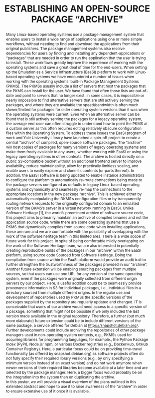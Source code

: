 ---
abstract: "Many Linux-based operating systems use a package management system that
  enables users to install a wide range of applications using one or more simple workflows,
  without needing to find and download the applications from their original publishers.
  The package management systems also resolve dependencies for users by finding and
  installing any dependent-applications or “packages” that are needed in order to
  run the application that the user is trying to install.  These workflows greatly
  improve the experience of working with the operating systems and save a great deal
  of time for the end-users. When setting up the Emulation as a Service Infrastructure
  (EaaSI) platform to work with Linux-based operating systems we have encountered
  a number of issues when working with the operating systems’ built-in Package Management
  Systems (PKMS). The PKMSs usually include a list of servers that host the packages
  that the PKMS can install for the user. We have found that often those lists are
  out-of-date and point to servers that no longer exist. In some cases, it is impossible
  or nearly impossible to find alternative servers that are still actively serving
  the packages, and where they are available the speed/bandwidth is often much slower/limited
  for packages for older operating system versions than it was when the operating
  systems were current. Even when an alternative server can be found that is still
  actively serving the packages for a legacy operating system, the average end-user
  can often struggle to understand how to point the PKMS at a custom server as this
  often requires editing relatively obscure configuration files within the Operating
  System. \nTo address these issues the EaaSI program of work and Yale University
  Library have launched a spin-off project to create a central “archive”  of compiled,
  open-source software packages. The “archive” will host copies of packages for many
  versions of legacy operating systems and make them freely available to any users,
  whether working with EaaSI or using the legacy operating systems in other contexts.
  The archive is hosted directly on a public S3-compatible bucket without an additional
  frontend server to improve availability, reduce maintainability, allow for practically
  limitless scaling, and enable users to easily explore and clone its contents (or
  parts thereof). In addition, the EaaSI software is being updated to enable instance
  administrators to configure the platform to automatically re-route connections being
  made to the package servers configured as defaults in legacy Linux-based operating
  systems and dynamically and seamlessly re-map the connections to the appropriate
  locations in the new package “archive”. This is achieved either by automatically
  manipulating the DKMS’s configuration files or by transparently routing network
  requests to the originally configured domain to an emulated version of the DKMS’s
  server in a virtual network running in EaaSI.\nUnlike Software Heritage [1], the
  world’s preeminent archive of software source code, this project aims to primarily
  maintain an archive of compiled binaries and not the application source code. While
  there are some operating systems that use a PKMS that dynamically compiles from
  source code when installing applications, these are rare  and we are comfortable
  with the possibility of overlapping with the work of the software heritage team
  in this limited area. \nThere is a wide scope of future work for this project. In
  spite of being comfortable mildly overlapping on the work of the Software Heritage
  team, we are also interested in potentially creating reproducible builds of the
  packages in our “archive” within the EaaSI platform, using source code Sourced from
  Software Heritage. Doing the compilation from source within the EaaSI platform would
  provide an audit trail to further strengthen the trustworthiness of the packages
  provided in our “archive”.\nAnother future extension will be enabling sourcing packages
  from multiple sources, so that users can use one URL for any version of the same
  operating system, even if the packages were originally collected from different
  origin servers by our project. Here, a useful addition could be to seamlessly provide
  provenance information in S3 for individual packages, i.e., individual files in
  a directory sourced from multiple different origins.\nIn the regular use and development
  of repositories used by PKMSs the specific versions of the packages supplied by
  the repository are regularly updated and changed. IT is conceivable that users of
  our archive would need access to a specific version of a package, something that
  might not be possible if we only included the last version made available in the
  original repository. Therefore, a further (but much more elaborate) future extension
  could be to include different versions of the same package, a service offered for
  Debian at https://snapshot.debian.org/.\nFurther developments could include archiving
  the repositories of other package managers used in non-operating system contexts,
  e.g., PKMSs used for acquiring libraries for programming languages, for example.,
  the Python Package Index (PyPI), Node.js’ npm, or various Docker registries (e.g.,
  DockerHub, GitHub Container Registry). Here, a particular focus could be on providing
  time-travel functionality (as offered by snapshot.debian.org) as software projects
  often do not fully specify their required library versions (e.g., by only specifying
  a minimum version instead of an exact version) and do not work anymore when newer
  versions of their required libraries become available at a later time and are selected
  by the package manager. Here, a bigger focus would probably be on the integration
  into the system than on duplicating the archive.\n\nIn this poster, we will provide
  a visual overview of the plans outlined in this extended abstract and hope to use
  it to raise awareness of the “archive” in order to ensure extensive use of it once
  it is available."
creators:
- Cochrane, Euan
- Gieschke, Rafael
date: null
document_url: https://www.ideals.illinois.edu/items/128268/bitstreams/428901/data.pdf
grand_parent: iPRES
institutions: []
keywords:
- emulation
- software preservation
- open-source
landing_page_url: https://hdl.handle.net/2142/121064
language: eng
layout: publication
license: CC-BY 4.0 International
notes_url: null
parent: iPRES 2023
publication_type: paper
size: null
slides_url: null
source_name: iPRES
title: ESTABLISHING AN OPEN-SOURCE PACKAGE “ARCHIVE"
year: 2023
---